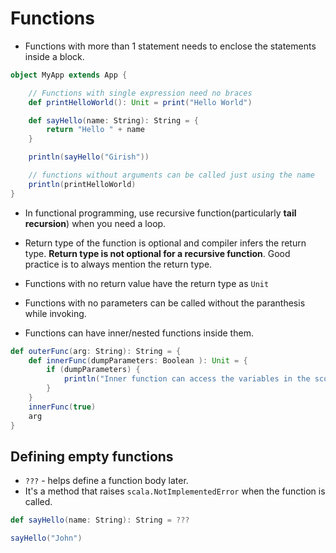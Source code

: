 # Functions

* Functions with more than 1 statement needs to enclose the statements inside a block.

```Scala
object MyApp extends App {

    // Functions with single expression need no braces
    def printHelloWorld(): Unit = print("Hello World")

    def sayHello(name: String): String = {
        return "Hello " + name
    }

    println(sayHello("Girish"))

    // functions without arguments can be called just using the name
    println(printHelloWorld)
}
```

* In functional programming, use recursive function(particularly **tail recursion**) when you need a loop.

* Return type of the function is optional and compiler infers the return type. **Return type is not optional for a recursive function**. Good practice is to always mention the return type.

* Functions with no return value have the return type as `Unit`

* Functions with no parameters can be called without the paranthesis while invoking.

* Functions can have inner/nested functions inside them.

```Scala
def outerFunc(arg: String): String = {
    def innerFunc(dumpParameters: Boolean ): Unit = {
        if (dumpParameters) {
            println("Inner function can access the variables in the scope of the outer function" + arg)
        }
    }
    innerFunc(true)
    arg
}
```

## Defining empty functions

* `???` - helps define a function body later.
* It's a method that raises `scala.NotImplementedError` when the function is called.

```Scala
def sayHello(name: String): String = ???

sayHello("John")
```
